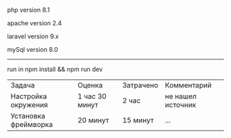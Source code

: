 php version 8.1

apache version 2.4

laravel version 9.x

mySql version 8.0

---------------------------------------------------------------------
run in npm install && npm run dev
<table>
  <tr>
    <td>Задача</td>
    <td>Оценка</td>
    <td>Затрачено</td>
    <td>Комментарий</td>
</tr>
<tr>
    <td>Настройка окружения</td>
    <td>1 час 30 минут</td>
    <td>2 час</td>
    <td>не нашел источник</td>
</tr>
<tr>
    <td>Установка фреймворка</td>
    <td>20 минут</td>
    <td>15 минут</td>
    <td>...</td>
</tr>
</table>


